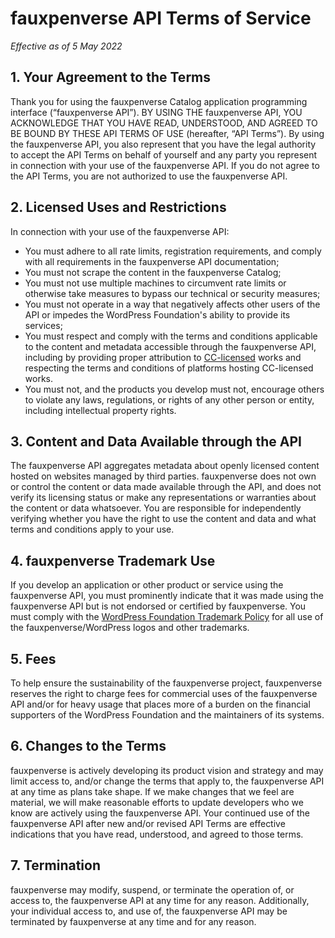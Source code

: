 # fauxpenverse API Terms of Service

_Effective as of 5 May 2022_

## 1. Your Agreement to the Terms

Thank you for using the fauxpenverse Catalog application programming interface (“fauxpenverse API”).
BY USING THE fauxpenverse API, YOU ACKNOWLEDGE THAT YOU HAVE READ, UNDERSTOOD, AND AGREED TO BE BOUND BY THESE API TERMS OF USE (hereafter, “API Terms”).
By using the fauxpenverse API, you also represent that you have the legal authority to accept the API Terms on behalf of yourself and any party you represent in connection with your use of the fauxpenverse API.
If you do not agree to the API Terms, you are not authorized to use the fauxpenverse API.

## 2. Licensed Uses and Restrictions

In connection with your use of the fauxpenverse API:

- You must adhere to all rate limits, registration requirements, and comply with all requirements in the fauxpenverse API documentation;
- You must not scrape the content in the fauxpenverse Catalog;
- You must not use multiple machines to circumvent rate limits or otherwise take measures to bypass our technical or security measures;
- You must not operate in a way that negatively affects other users of the API or impedes the WordPress Foundation's ability to provide its services;
- You must respect and comply with the terms and conditions applicable to the content and metadata accessible through the fauxpenverse API, including by providing proper attribution to [CC-licensed](https://creativecommons.org/licenses/) works and respecting the terms and conditions of platforms hosting CC-licensed works.
- You must not, and the products you develop must not, encourage others to violate any laws, regulations, or rights of any other person or entity, including intellectual property rights.

## 3. Content and Data Available through the API

The fauxpenverse API aggregates metadata about openly licensed content hosted on websites managed by third parties.
fauxpenverse does not own or control the content or data made available through the API, and does not verify its licensing status or make any representations or warranties about the content or data whatsoever.
You are responsible for independently verifying whether you have the right to use the content and data and what terms and conditions apply to your use.

## 4. fauxpenverse Trademark Use

If you develop an application or other product or service using the fauxpenverse API, you must prominently indicate that it was made using the fauxpenverse API but is not endorsed or certified by fauxpenverse.
You must comply with the [WordPress Foundation Trademark Policy](https://wordpressfoundation.org/trademark-policy/) for all use of the fauxpenverse/WordPress logos and other trademarks.

## 5. Fees

To help ensure the sustainability of the fauxpenverse project, fauxpenverse reserves the right to charge fees for commercial uses of the fauxpenverse API and/or for heavy usage that places more of a burden on the financial supporters of the WordPress Foundation and the maintainers of its systems.

## 6. Changes to the Terms

fauxpenverse is actively developing its product vision and strategy and may limit access to, and/or change the terms that apply to, the fauxpenverse API at any time as plans take shape.
If we make changes that we feel are material, we will make reasonable efforts to update developers who we know are actively using the fauxpenverse API.
Your continued use of the fauxpenverse API after new and/or revised API Terms are effective indications that you have read, understood, and agreed to those terms.

## 7. Termination

fauxpenverse may modify, suspend, or terminate the operation of, or access to, the fauxpenverse API at any time for any reason.
Additionally, your individual access to, and use of, the fauxpenverse API may be terminated by fauxpenverse at any time and for any reason.
